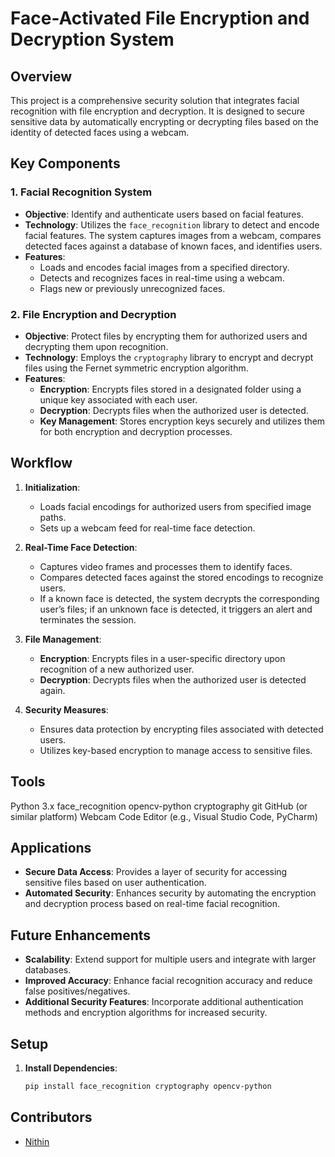 # Face-Activated File Encryption and Decryption System

## Overview

This project is a comprehensive security solution that integrates facial recognition with file encryption and decryption. It is designed to secure sensitive data by automatically encrypting or decrypting files based on the identity of detected faces using a webcam.

## Key Components

### 1. Facial Recognition System

- **Objective**: Identify and authenticate users based on facial features.
- **Technology**: Utilizes the `face_recognition` library to detect and encode facial features. The system captures images from a webcam, compares detected faces against a database of known faces, and identifies users.
- **Features**:
  - Loads and encodes facial images from a specified directory.
  - Detects and recognizes faces in real-time using a webcam.
  - Flags new or previously unrecognized faces.

### 2. File Encryption and Decryption

- **Objective**: Protect files by encrypting them for authorized users and decrypting them upon recognition.
- **Technology**: Employs the `cryptography` library to encrypt and decrypt files using the Fernet symmetric encryption algorithm.
- **Features**:
  - **Encryption**: Encrypts files stored in a designated folder using a unique key associated with each user.
  - **Decryption**: Decrypts files when the authorized user is detected.
  - **Key Management**: Stores encryption keys securely and utilizes them for both encryption and decryption processes.

## Workflow

1. **Initialization**:
   - Loads facial encodings for authorized users from specified image paths.
   - Sets up a webcam feed for real-time face detection.

2. **Real-Time Face Detection**:
   - Captures video frames and processes them to identify faces.
   - Compares detected faces against the stored encodings to recognize users.
   - If a known face is detected, the system decrypts the corresponding user’s files; if an unknown face is detected, it triggers an alert and terminates the session.

3. **File Management**:
   - **Encryption**: Encrypts files in a user-specific directory upon recognition of a new authorized user.
   - **Decryption**: Decrypts files when the authorized user is detected again.

4. **Security Measures**:
   - Ensures data protection by encrypting files associated with detected users.
   - Utilizes key-based encryption to manage access to sensitive files.

## Tools

Python 3.x
face_recognition
opencv-python
cryptography
git
GitHub (or similar platform)
Webcam
Code Editor (e.g., Visual Studio Code, PyCharm)

## Applications

- **Secure Data Access**: Provides a layer of security for accessing sensitive files based on user authentication.
- **Automated Security**: Enhances security by automating the encryption and decryption process based on real-time facial recognition.

## Future Enhancements

- **Scalability**: Extend support for multiple users and integrate with larger databases.
- **Improved Accuracy**: Enhance facial recognition accuracy and reduce false positives/negatives.
- **Additional Security Features**: Incorporate additional authentication methods and encryption algorithms for increased security.

## Setup

1. **Install Dependencies**:
   ```bash
   pip install face_recognition cryptography opencv-python

## Contributors

- [Nithin](https://github.com/NithinRoyale/)